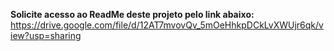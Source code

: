 **Solicite acesso ao ReadMe deste projeto pelo link abaixo:**
https://drive.google.com/file/d/12AT7mvovQv_5mOeHhkpDCkLvXWUjr6qk/view?usp=sharing
